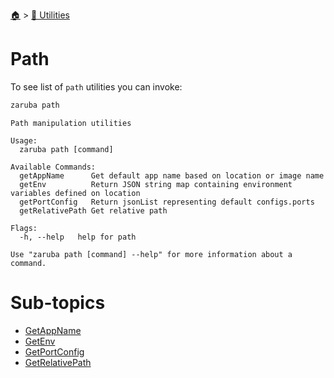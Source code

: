 <!--startTocHeader-->
[🏠](../../README.md) > [🔧 Utilities](../README.md)
# Path
<!--endTocHeader-->

To see list of `path` utilities you can invoke:

```bash
zaruba path
```

```
Path manipulation utilities

Usage:
  zaruba path [command]

Available Commands:
  getAppName      Get default app name based on location or image name
  getEnv          Return JSON string map containing environment variables defined on location
  getPortConfig   Return jsonList representing default configs.ports
  getRelativePath Get relative path

Flags:
  -h, --help   help for path

Use "zaruba path [command] --help" for more information about a command.
```

<!--startTocSubtopic-->
# Sub-topics
* [GetAppName](get-app-name.md)
* [GetEnv](get-env.md)
* [GetPortConfig](get-port-config.md)
* [GetRelativePath](get-relative-path.md)
<!--endTocSubtopic-->